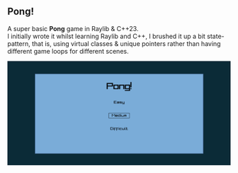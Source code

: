 ## Pong!

A super basic **Pong** game in Raylib & C++23.<br>
I initially wrote it whilst learning Raylib and C++, I brushed it up a bit state-pattern, that is, 
using virtual classes & unique pointers rather than having different game loops for different scenes.<br>

 
[<img src="docs/screenshot.png" width="720" />](https://so-groenen.github.io/pong/)
 